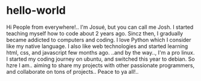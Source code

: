 # hello-world


Hi People from everywhere!..
I'm Josué, but you can call me Josh.
I started teaching myself how to code about 2 years ago.
Sincz then, I gradually became addicted to computers and coding.
I love Python which I consider like my native language.
I also like web technologies and started learning html, css, and javascript few months ago.
..and by the way.., I'm a pro linux. I started my coding journey on ubuntu, and switched this year to debian.
So hzre I am.. aiming to share my projects with other passionate programmers, and collaborate on tons of projects..
Peace to ya all!..
